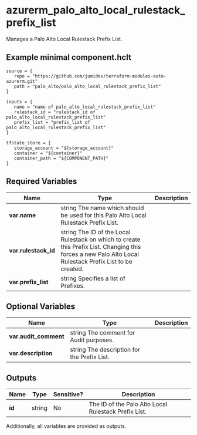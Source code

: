 # azurerm_palo_alto_local_rulestack_prefix_list

Manages a Palo Alto Local Rulestack Prefix List.

## Example minimal component.hclt

```hcl
source = {
   repo = "https://github.com/jumidev/terraform-modules-auto-azurerm.git" 
   path = "palo_alto/palo_alto_local_rulestack_prefix_list" 
}

inputs = {
   name = "name of palo_alto_local_rulestack_prefix_list" 
   rulestack_id = "rulestack_id of palo_alto_local_rulestack_prefix_list" 
   prefix_list = "prefix_list of palo_alto_local_rulestack_prefix_list" 
}

tfstate_store = {
   storage_account = "${storage_account}" 
   container = "${container}" 
   container_path = "${COMPONENT_PATH}" 
}

```

## Required Variables

| Name | Type |  Description |
| ---- | --------- |  ----------- |
| **var.name** | string  The name which should be used for this Palo Alto Local Rulestack Prefix List. | 
| **var.rulestack_id** | string  The ID of the Local Rulestack on which to create this Prefix List. Changing this forces a new Palo Alto Local Rulestack Prefix List to be created. | 
| **var.prefix_list** | string  Specifies a list of Prefixes. | 

## Optional Variables

| Name | Type |  Description |
| ---- | --------- |  ----------- |
| **var.audit_comment** | string  The comment for Audit purposes. | 
| **var.description** | string  The description for the Prefix List. | 



## Outputs

| Name | Type | Sensitive? | Description |
| ---- | ---- | --------- | --------- |
| **id** | string | No  | The ID of the Palo Alto Local Rulestack Prefix List. | 

Additionally, all variables are provided as outputs.
